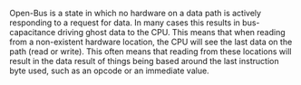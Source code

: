 Open-Bus is a state in which no hardware on a data path is actively
responding to a request for data. In many cases this results in
bus-capacitance driving ghost data to the CPU. This means that when
reading from a non-existent hardware location, the CPU will see the last
data on the path (read or write). This often means that reading from
these locations will result in the data result of things being based
around the last instruction byte used, such as an opcode or an immediate
value.